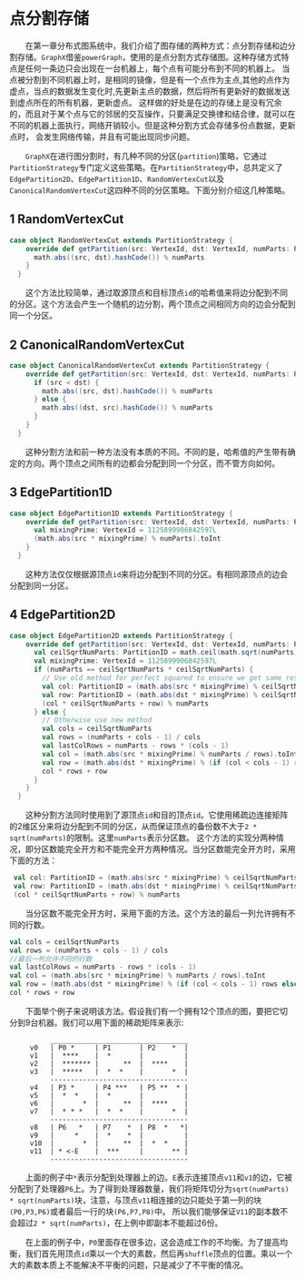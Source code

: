 # 点分割存储

&emsp;&emsp;在第一章分布式图系统中，我们介绍了图存储的两种方式：点分割存储和边分割存储。`GraphX`借鉴`powerGraph`，使用的是点分割方式存储图。这种存储方式特点是任何一条边只会出现在一台机器上，每个点有可能分布到不同的机器上。
当点被分割到不同机器上时，是相同的镜像，但是有一个点作为主点,其他的点作为虚点，当点的数据发生变化时,先更新主点的数据，然后将所有更新好的数据发送到虚点所在的所有机器，更新虚点。
这样做的好处是在边的存储上是没有冗余的，而且对于某个点与它的邻居的交互操作，只要满足交换律和结合律，就可以在不同的机器上面执行，网络开销较小。但是这种分割方式会存储多份点数据，更新点时，
会发生网络传输，并且有可能出现同步问题。

&emsp;&emsp;`GraphX`在进行图分割时，有几种不同的分区(`partition`)策略，它通过`PartitionStrategy`专门定义这些策略。在`PartitionStrategy`中，总共定义了`EdgePartition2D`、`EdgePartition1D`、`RandomVertexCut`以及
`CanonicalRandomVertexCut`这四种不同的分区策略。下面分别介绍这几种策略。

## 1 RandomVertexCut

```scala
case object RandomVertexCut extends PartitionStrategy {
    override def getPartition(src: VertexId, dst: VertexId, numParts: PartitionID): PartitionID = {
      math.abs((src, dst).hashCode()) % numParts
    }
  }
```
&emsp;&emsp;这个方法比较简单，通过取源顶点和目标顶点`id`的哈希值来将边分配到不同的分区。这个方法会产生一个随机的边分割，两个顶点之间相同方向的边会分配到同一个分区。

## 2 CanonicalRandomVertexCut

```scala
case object CanonicalRandomVertexCut extends PartitionStrategy {
    override def getPartition(src: VertexId, dst: VertexId, numParts: PartitionID): PartitionID = {
      if (src < dst) {
        math.abs((src, dst).hashCode()) % numParts
      } else {
        math.abs((dst, src).hashCode()) % numParts
      }
    }
  }
```
&emsp;&emsp;这种分割方法和前一种方法没有本质的不同。不同的是，哈希值的产生带有确定的方向。两个顶点之间所有的边都会分配到同一个分区，而不管方向如何。

## 3 EdgePartition1D

```scala
case object EdgePartition1D extends PartitionStrategy {
    override def getPartition(src: VertexId, dst: VertexId, numParts: PartitionID): PartitionID = {
      val mixingPrime: VertexId = 1125899906842597L
      (math.abs(src * mixingPrime) % numParts).toInt
    }
  }
```
&emsp;&emsp;这种方法仅仅根据源顶点`id`来将边分配到不同的分区。有相同源顶点的边会分配到同一分区。

## 4 EdgePartition2D

```scala
case object EdgePartition2D extends PartitionStrategy {
    override def getPartition(src: VertexId, dst: VertexId, numParts: PartitionID): PartitionID = {
      val ceilSqrtNumParts: PartitionID = math.ceil(math.sqrt(numParts)).toInt
      val mixingPrime: VertexId = 1125899906842597L
      if (numParts == ceilSqrtNumParts * ceilSqrtNumParts) {
        // Use old method for perfect squared to ensure we get same results
        val col: PartitionID = (math.abs(src * mixingPrime) % ceilSqrtNumParts).toInt
        val row: PartitionID = (math.abs(dst * mixingPrime) % ceilSqrtNumParts).toInt
        (col * ceilSqrtNumParts + row) % numParts
      } else {
        // Otherwise use new method
        val cols = ceilSqrtNumParts
        val rows = (numParts + cols - 1) / cols
        val lastColRows = numParts - rows * (cols - 1)
        val col = (math.abs(src * mixingPrime) % numParts / rows).toInt
        val row = (math.abs(dst * mixingPrime) % (if (col < cols - 1) rows else lastColRows)).toInt
        col * rows + row
      }
    }
  }
```
&emsp;&emsp;这种分割方法同时使用到了源顶点`id`和目的顶点`id`。它使用稀疏边连接矩阵的2维区分来将边分配到不同的分区，从而保证顶点的备份数不大于`2 * sqrt(numParts)`的限制。这里`numParts`表示分区数。
这个方法的实现分两种情况，即分区数能完全开方和不能完全开方两种情况。当分区数能完全开方时，采用下面的方法：

```scala
 val col: PartitionID = (math.abs(src * mixingPrime) % ceilSqrtNumParts).toInt
 val row: PartitionID = (math.abs(dst * mixingPrime) % ceilSqrtNumParts).toInt
 (col * ceilSqrtNumParts + row) % numParts
```

&emsp;&emsp;当分区数不能完全开方时，采用下面的方法。这个方法的最后一列允许拥有不同的行数。

```scala
val cols = ceilSqrtNumParts
val rows = (numParts + cols - 1) / cols
//最后一列允许不同的行数
val lastColRows = numParts - rows * (cols - 1)
val col = (math.abs(src * mixingPrime) % numParts / rows).toInt
val row = (math.abs(dst * mixingPrime) % (if (col < cols - 1) rows else lastColRows)).toInt
col * rows + row
```
&emsp;&emsp;下面举个例子来说明该方法。假设我们有一个拥有12个顶点的图，要把它切分到9台机器。我们可以用下面的稀疏矩阵来表示:

```
          __________________________________
     v0   | P0 *     | P1       | P2    *  |
     v1   |  ****    |  *       |          |
     v2   |  ******* |      **  |  ****    |
     v3   |  *****   |  *  *    |       *  |
          ----------------------------------
     v4   | P3 *     | P4 ***   | P5 **  * |
     v5   |  *  *    |  *       |          |
     v6   |       *  |      **  |  ****    |
     v7   |  * * *   |  *  *    |       *  |
          ----------------------------------
     v8   | P6   *   | P7    *  | P8  *   *|
     v9   |     *    |  *    *  |          |
     v10  |       *  |      **  |  *  *    |
     v11  | * <-E    |  ***     |       ** |
          ----------------------------------
```

&emsp;&emsp;上面的例子中`*`表示分配到处理器上的边。`E`表示连接顶点`v11`和`v1`的边，它被分配到了处理器`P6`上。为了得到处理器数量，我们将矩阵切分为`sqrt(numParts) * sqrt(numParts)`块，注意，与顶点`v11`相连接的边只能处于第一列的块`(P0,P3,P6)`或者最后一行的块`(P6,P7,P8)`中。
所以我们能够保证`V11`的副本数不会超过`2 * sqrt(numParts)`，在上例中即副本不能超过6份。

&emsp;&emsp;在上面的例子中，`P0`里面存在很多边，这会造成工作的不均衡。为了提高均衡，我们首先用顶点`id`乘以一个大的素数，然后再`shuffle`顶点的位置。乘以一个大的素数本质上不能解决不平衡的问题，只是减少了不平衡的情况。


